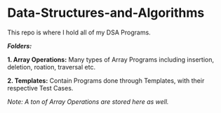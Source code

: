 # Data-Structures-and-Algorithms
This repo is where I hold all of my DSA Programs.


***Folders:***


**1. Array Operations:**
   Many types of Array Programs including insertion, deletion, roation, traversal etc.


**2. Templates:**
   Contain Programs done through Templates, with their respective Test Cases.
   
   *Note: A ton of Array Operations are stored here as well.*
